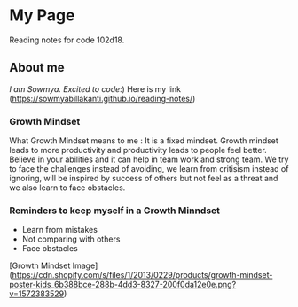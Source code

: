 # My Page
Reading notes for code 102d18.

## About me
*I am Sowmya. Excited to code*:) Here is my link (https://sowmyabillakanti.github.io/reading-notes/)

### Growth Mindset
What Growth Mindset means to me : It is a fixed mindset. Growth mindset leads to more productivity and productivity leads to people feel better. Believe in your abilities and it can help in team work and strong team. We try to face the challenges instead of avoiding, we learn from critisism instead of ignoring, will be inspired by success of others but not feel as a threat and we also learn to face obstacles.

### Reminders to keep myself in a Growth Minndset
* Learn from mistakes
* Not comparing with others
* Face obstacles

[Growth Mindset Image] (https://cdn.shopify.com/s/files/1/2013/0229/products/growth-mindset-poster-kids_6b388bce-288b-4dd3-8327-200f0da12e0e.png?v=1572383529)

